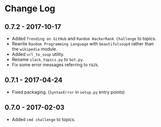 # Change Log

## 0.7.2 - 2017-10-17
- Added `Trending on GitHub` and `Random HackerRank Challenge` to topics.
- Rewrite `Random Programming Language` with `beautifulsoup4` rather than
  the `wikipedia` module.
- Added `url_to_soup` utility.
- Rename `slack_topics.py` to `bot.py`.
- Fix some error messages referring to `tb2k`.

## 0.7.1 - 2017-04-24
- Fixed packaging. (`SyntaxError` in `setup.py` entry points)

## 0.7.0 - 2017-02-03
- Added `cmd challenge` to topics.
